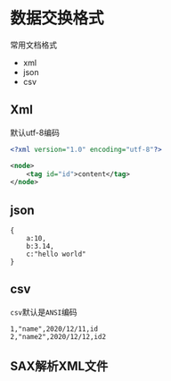 # 数据交换格式

常用文档格式

+ xml
+ json
+ csv

## Xml

默认utf-8编码

```xml
<?xml version="1.0" encoding="utf-8"?>

<node>
	<tag id="id">content</tag>
</node>
```

## json

```
{
	a:10,
	b:3.14,
	c:"hello world"
}
```

## csv

`csv`默认是`ANSI`编码

```csv
1,"name",2020/12/11,id
2,"name2",2020/12/12,id2
```





## SAX解析XML文件

```

```

